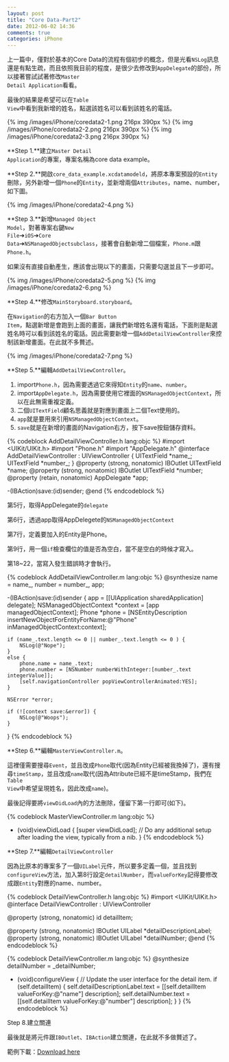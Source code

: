 ```yaml
---
layout: post
title: "Core Data-Part2"
date: 2012-06-02 14:36
comments: true
categories: iPhone
---
```


上一篇中，僅對於基本的Core Data的流程有個初步的概念，但是光看<code>NSLog</code>訊息還是有點生疏，而且依照我目前的程度，是很少去修改到<code>AppDelegate</code>的部份，所以接著嘗試試著修改<code>Master Detail Application</code>看看。

最後的結果是希望可以在<code>Table View</code>中看到我新增的姓名，點選該姓名可以看到該姓名的電話。

{% img /images/iPhone/coredata2-1.png 216px 390px %}
{% img /images/iPhone/coredata2-2.png 216px 390px %}
{% img /images/iPhone/coredata2-3.png 216px 390px %}

<!-- more -->

**Step 1.**建立<code>Master Detail Application</code>的專案，專案名稱為core data example。

**Step 2.**開啟<code>core_data_example.xcdatamodeld</code>，將原本專案預設的<code>Entity</code>刪除，另外新增一個<code>Phone</code>的<code>Entity</code>，並新增兩個<code>Attributes</code>，name、number，如下圖。

{% img /images/iPhone/coredata2-4.png %}

**Step 3.**新增<code>Managed Object Model</code>，對著專案右鍵<code>New File</code>➔<code>iOS</code>➔<code>Core Data</code>➔<code>NSManagedObjectsubclass</code>，接著會自動新增二個檔案，<code>Phone.m</code>跟<code>Phone.h</code>。

如果沒有直接自動產生，應該會出現以下的畫面，只需要勾選並且下一步即可。

{% img /images/iPhone/coredata2-5.png %}
{% img /images/iPhone/coredata2-6.png %}

**Step 4.**修改<code>MainStoryboard.storyboard</code>。

在<code>Navigation</code>的右方加入一個<code>Bar Button Item</code>，點選新增是會跑到上面的畫面，讓我們新增姓名還有電話，下面則是點選姓名時可以看到該姓名的電話。因此需要新增一個<code>AddDetailViewController</code>來控制該新增畫面。在此就不多贅述。

{% img /images/iPhone/coredata2-7.png %}

**Step 5.**編輯<code>AddDetailViewController</code>。

1. import<code>Phone.h</code>，因為需要透過它來得知<code>Entity</code>的<code>name</code>、<code>number</code>。
2. import<code>AppDelegate.h</code>，因為需要使用它裡面的<code>NSManagedObjectContext</code>，所以在此無需重複定義。
3. 二個<code>UITextField</code>顧名思義就是對應到畫面上二個Text使用的。
4. <code>app</code>就是要用來引用<code>NSManagedObjectContext</code>。
5. <code>save</code>就是在新增的畫面的Navigation右方，按下save按鈕儲存資料。

{% codeblock AddDetailViewController.h lang:objc %}
#import <UIKit/UIKit.h>
#import "Phone.h"
#import "AppDelegate.h"
@interface AddDetailViewController : UIViewController
{
    UITextField *name_;
    UITextField *number_;
}
@property (strong, nonatomic) IBOutlet UITextField *name;
@property (strong, nonatomic) IBOutlet UITextField *number;
@property (retain, nonatomic) AppDelegate *app;

-(IBAction)save:(id)sender;
@end
{% endcodeblock %}

第5行，取得AppDelegate的<code>delegate</code>

第6行，透過app取得AppDelegete的<code>NSManagedObjectContext</code>

第7行，定義要加入的Entity是Phone。

第9行，用一個<code>if</code>檢查欄位的值是否為空白，當不是空白的時候才寫入。

第18~22，當寫入發生錯誤時才會執行。

{% codeblock AddDetailViewController.m lang:objc %}
@synthesize name = name_, number = number_, app;

-(IBAction)save:(id)sender
{
    app = [[UIApplication sharedApplication] delegate];
    NSManagedObjectContext *context = [app managedObjectContext];
    Phone *phone = [NSEntityDescription insertNewObjectForEntityForName:@"Phone" inManagedObjectContext:context];
    
    if (name_.text.length <= 0 || number_.text.length <= 0 ) {
        NSLog(@"Nope");
    }
    else {
        phone.name = name_.text;
        phone.number = [NSNumber numberWithInteger:[number_.text integerValue]];
        [self.navigationController popViewControllerAnimated:YES];
    }
    
    NSError *error;
    
    if (![context save:&error]) {
        NSLog(@"Woops");
    }
}
{% endcodeblock %}

**Step 6.**編輯<code>MasterViewController.m</code>。

這裡僅需要搜尋<code>Event</code>，並且改成<code>Phone</code>取代(因為Entity已經被我換掉了)，還有搜尋<code>timeStamp</code>，並且改成<code>name</code>取代(因為Attribute已經不是timeStamp，我們在<code>Table View</code>中希望呈現姓名，因此改成<code>name</code>)。

最後記得要將<code>viewDidLoad</code>內的方法刪除，僅留下第一行即可(如下)。

{% codeblock MasterViewController.m lang:objc %}
- (void)viewDidLoad
{
    [super viewDidLoad];
	// Do any additional setup after loading the view, typically from a nib.
}
{% endcodeblock %}

**Step 7.**編輯<code>DetailViewController</code>

因為比原本的專案多了一個<code>UILabel</code>元件，所以要多定義一個，並且找到<code>configureView</code>方法，加入第8行設定<code>detailNumber</code>，而<code>valueForKey</code>記得要修改成跟<code>Entity</code>對應的name、number。

{% codeblock DetailViewController.h lang:objc %}
#import <UIKit/UIKit.h>
@interface DetailViewController : UIViewController

@property (strong, nonatomic) id detailItem;

@property (strong, nonatomic) IBOutlet UILabel *detailDescriptionLabel;
@property (strong, nonatomic) IBOutlet UILabel *detailNumber;
@end
{% endcodeblock %}

{% codeblock DetailViewController.m lang:objc %}
@synthesize detailNumber = _detailNumber;

- (void)configureView
{
    // Update the user interface for the detail item.
    if (self.detailItem) {
        self.detailDescriptionLabel.text = [[self.detailItem valueForKey:@"name"] description];
        self.detailNumber.text = [[self.detailItem valueForKey:@"number"] description];
    }
}
{% endcodeblock %}

Step 8.建立關連

最後就是將元件跟<code>IBOutlet</code>、<code>IBAction</code>建立關連，在此就不多做贅述了。

範例下載：[Download here](https://lighter@github.com/lighter/Core-Data-Example.git)




